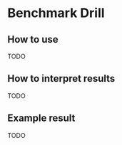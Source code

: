 # Benchmark Drill

## How to use

TODO

## How to interpret results

TODO

## Example result

TODO

